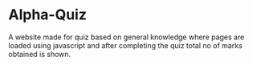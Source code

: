 # Alpha-Quiz
A website made for quiz based on general knowledge where pages are loaded using javascript and after completing the quiz total no of  marks obtained is shown.
